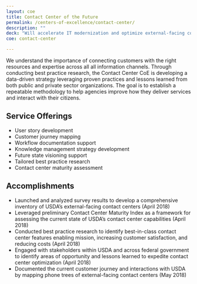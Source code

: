 ```yaml
---
layout: coe
title: Contact Center of the Future
permalink: /centers-of-excellence/contact-center/
description: ""
deck: "Will accelerate IT modernization and optimize external-facing contact centers across USDA."
coe: contact-center

---
```


We understand the importance of connecting customers with the right resources and expertise across all all information channels. Through conducting best practice research, the Contact Center CoE is developing a data-driven strategy leveraging proven practices and lessons learned from both public and private sector organizations. The goal is to establish a repeatable methodology to help agencies improve how they deliver services and interact with their citizens.

## Service Offerings

- User story development
- Customer journey mapping
- Workflow documentation support
- Knowledge management strategy development
- Future state visioning support
- Tailored best practice research
- Contact center maturity assessment



## Accomplishments

- Launched and analyzed survey results to develop a comprehensive inventory of USDA’s external-facing contact centers  (April 2018)
- Leveraged preliminary Contact Center Maturity Index as a framework for assessing the current state of USDA’s contact center capabilities (April 2018)
- Conducted best practice research to identify best-in-class contact center features enabling mission, increasing customer satisfaction, and reducing costs (April 2018)
- Engaged with stakeholders within USDA and across federal government to identify areas of opportunity and lessons learned to expedite contact center optimization (April 2018)
- Documented the current customer journey and interactions with USDA by mapping phone trees of external-facing contact centers (May 2018)
